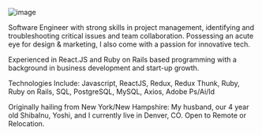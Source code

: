 ![image](https://drive.google.com/uc?export=view&id=1LDTag1RXLpKDIBsuvHlRyeyd-GADTlnF/view?usp=sharing)

Software Engineer with strong skills in project management, identifying and troubleshooting critical issues and team collaboration. Possessing an acute eye for design & marketing, I also come with a passion for innovative tech. 

Experienced in React.JS and Ruby on Rails based programming with a background in business development and start-up growth.

Technologies Include: Javascript, ReactJS, Redux, Redux Thunk, Ruby, Ruby on Rails, SQL, PostgreSQL, MySQL, Axios, Adobe Ps/Ai/Id

Originally hailing from New York/New Hampshire: My husband, our 4 year old ShibaInu, Yoshi, and I currently live in Denver, CO. Open to Remote or Relocation.               
